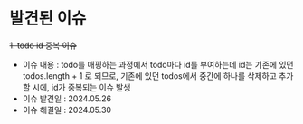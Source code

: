 # 발견된 이슈
~~1. todo id 중복 이슈~~
- 이슈 내용 : todo를 매핑하는 과정에서 todo마다 id를 부여하는데 id는 기존에 있던 todos.length + 1 로 되므로,
기존에 있던 todos에서 중간에 하나를 삭제하고 추가할 시에, id가 중복되는 이슈 발생
- 이슈 발견일 : 2024.05.26
- 이슈 해결일 : 2024.05.30